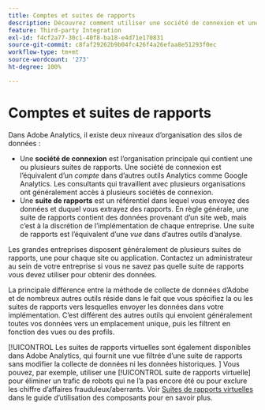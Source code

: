 ```yaml
---
title: Comptes et suites de rapports
description: Découvrez comment utiliser une société de connexion et une suite de rapports pour que les silos de données restent organisés dans Adobe Analytics.
feature: Third-party Integration
exl-id: f4cf2a77-30c1-40f8-ba18-e4d71e170831
source-git-commit: c8faf29262b9b04fc426f4a26efaa8e51293f0ec
workflow-type: tm+mt
source-wordcount: '273'
ht-degree: 100%

---
```


# Comptes et suites de rapports

Dans Adobe Analytics, il existe deux niveaux dʼorganisation des silos de données :

* Une **société de connexion** est l’organisation principale qui contient une ou plusieurs suites de rapports. Une société de connexion est l’équivalent d’un *compte* dans d’autres outils Analytics comme Google Analytics. Les consultants qui travaillent avec plusieurs organisations ont généralement accès à plusieurs sociétés de connexion.
* Une **suite de rapports** est un référentiel dans lequel vous envoyez des données et duquel vous extrayez des rapports. En règle générale, une suite de rapports contient des données provenant d’un site web, mais c’est à la discrétion de l’implémentation de chaque entreprise. Une suite de rapports est l’équivalent d’une *vue* dans d’autres outils d’analyse.

Les grandes entreprises disposent généralement de plusieurs suites de rapports, une pour chaque site ou application. Contactez un administrateur au sein de votre entreprise si vous ne savez pas quelle suite de rapports vous devez utiliser pour obtenir des données.

La principale différence entre la méthode de collecte de données d’Adobe et de nombreux autres outils réside dans le fait que vous spécifiez la ou les suites de rapports vers lesquelles envoyer les données dans votre implémentation. C’est différent des autres outils qui envoient généralement toutes vos données vers un emplacement unique, puis les filtrent en fonction des vues ou des profils.

[!UICONTROL Les suites de rapports virtuelles sont également disponibles dans Adobe Analytics, qui fournit une vue filtrée d’une suite de rapports sans modifier la collecte de données ni les données historiques. ] Vous pouvez, par exemple, utiliser une [!UICONTROL suite de rapports virtuelle] pour éliminer un trafic de robots qui ne lʼa pas encore été ou pour exclure les chiffre d’affaires frauduleux/aberrants. Voir [Suites de rapports virtuelles](/help/components/vrs/vrs-about.md) dans le guide d’utilisation des composants pour en savoir plus.
